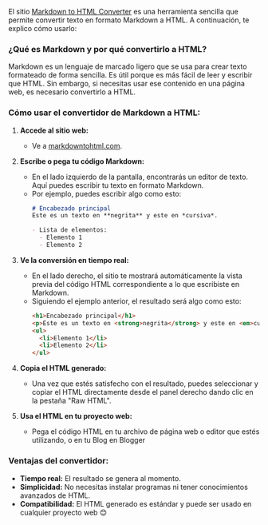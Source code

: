 

El sitio [Markdown to HTML Converter](https://markdowntohtml.com/) es una herramienta sencilla que permite convertir texto en formato Markdown a HTML. A continuación, te explico cómo usarlo:

### ¿Qué es Markdown y por qué convertirlo a HTML?
Markdown es un lenguaje de marcado ligero que se usa para crear texto formateado de forma sencilla. Es útil porque es más fácil de leer y escribir que HTML. Sin embargo, si necesitas usar ese contenido en una página web, es necesario convertirlo a HTML.

### Cómo usar el convertidor de Markdown a HTML:

1. **Accede al sitio web:**
   - Ve a [markdowntohtml.com](https://markdowntohtml.com/).

2. **Escribe o pega tu código Markdown:**
   - En el lado izquierdo de la pantalla, encontrarás un editor de texto. Aquí puedes escribir tu texto en formato Markdown.
   - Por ejemplo, puedes escribir algo como esto:
     ```markdown
     # Encabezado principal
     Este es un texto en **negrita** y este en *cursiva*.
     
     - Lista de elementos:
       - Elemento 1
       - Elemento 2
     ```

3. **Ve la conversión en tiempo real:**
   - En el lado derecho, el sitio te mostrará automáticamente la vista previa del código HTML correspondiente a lo que escribiste en Markdown.
   - Siguiendo el ejemplo anterior, el resultado será algo como esto:
     ```html
     <h1>Encabezado principal</h1>
     <p>Este es un texto en <strong>negrita</strong> y este en <em>cursiva</em>.</p>
     <ul>
       <li>Elemento 1</li>
       <li>Elemento 2</li>
     </ul>
     ```

4. **Copia el HTML generado:**
   - Una vez que estés satisfecho con el resultado, puedes seleccionar y copiar el HTML directamente desde el panel derecho dando clic en la pestaña "Raw HTML".

5. **Usa el HTML en tu proyecto web:**
   - Pega el código HTML en tu archivo de página web o editor que estés utilizando, o en tu Blog en Blogger

### Ventajas del convertidor:
- **Tiempo real:** El resultado se genera al momento.
- **Simplicidad:** No necesitas instalar programas ni tener conocimientos avanzados de HTML.
- **Compatibilidad:** El HTML generado es estándar y puede ser usado en cualquier proyecto web 😊

